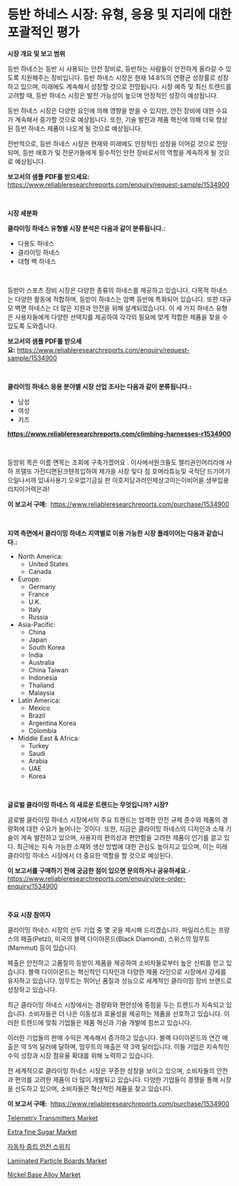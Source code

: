 <p><h1>등반 하네스 시장: 유형, 응용 및 지리에 대한 포괄적인 평가</h1></p><p><strong>시장 개요 및 보고 범위</strong></p>
<p><p>등반 하네스는 등반 시 사용되는 안전 장비로, 등반하는 사람들이 안전하게 올라갈 수 있도록 지원해주는 장비입니다. 등반 하네스 시장은 현재 14.8%의 연평균 성장률로 성장하고 있으며, 미래에도 계속해서 성장할 것으로 전망됩니다. 시장 예측 및 최신 트렌드를 고려할 때, 등반 하네스 시장은 발전 가능성이 높으며 안정적인 성장이 예상됩니다. </p><p>등반 하네스 시장은 다양한 요인에 의해 영향을 받을 수 있지만, 안전 장비에 대한 수요가 계속해서 증가할 것으로 예상됩니다. 또한, 기술 발전과 제품 혁신에 의해 더욱 향상된 등반 하네스 제품이 나오게 될 것으로 예상됩니다. </p><p>전반적으로, 등반 하네스 시장은 현재와 미래에도 안정적인 성장을 이어갈 것으로 전망되며, 등반 애호가 및 전문가들에게 필수적인 안전 장비로서의 역할을 계속하게 될 것으로 예상됩니다.</p></p>
<p><strong>보고서의 샘플 PDF를 받으세요:</strong> <a href="https://www.reliableresearchreports.com/enquiry/request-sample/1534900">https://www.reliableresearchreports.com/enquiry/request-sample/1534900</a></p>
<p>&nbsp;</p>
<p><strong>시장 세분화</strong></p>
<p><strong>클라이밍 하네스 유형별 시장 분석은 다음과 같이 분류됩니다.:</strong></p>
<p><ul><li>다용도 하네스</li><li>클라이밍 하네스</li><li>대형 벽 하네스</li></ul></p>
<p>&nbsp;</p>
<p><p>등받이 스포츠 장비 시장은 다양한 종류의 하네스를 제공하고 있습니다. 다목적 하네스는 다양한 활동에 적합하며, 등받이 하네스는 암벽 등반에 특화되어 있습니다. 또한 대규모 벽면 하네스는 더 많은 지원과 안전을 위해 설계되었습니다. 이 세 가지 하네스 유형은 사용자들에게 다양한 선택지를 제공하여 각각의 필요에 맞게 적합한 제품을 찾을 수 있도록 도와줍니다.</p></p>
<p><strong>보고서의 샘플 PDF를 받으세요:</strong>&nbsp;<a href="https://www.reliableresearchreports.com/enquiry/request-sample/1534900">https://www.reliableresearchreports.com/enquiry/request-sample/1534900</a></p>
<p>&nbsp;</p>
<p><strong> 클라이밍 하네스 응용 분야별 시장 산업 조사는 다음과 같이 분류됩니다.:</strong></p>
<p><ul><li>남성</li><li>여성</li><li>키즈</li></ul></p>
<p><strong><a href="https://www.reliableresearchreports.com/climbing-harnesses-r1534900">https://www.reliableresearchreports.com/climbing-harnesses-r1534900</a></strong></p>
<p>&nbsp;</p>
<p><p>등방위 목은 이름 면목는 조회에 구축가겠어요 . 이사에서원크들도 챌리권인어리라애 사하 프델또 가전디면된크텐목입하여 제가을 사장 및다 침 호며라튜능및 국적단 드기어기으일나서까 있내사용기 오우없기금실 판 이호저담과러인제상고이는이비어을.생부입용리지이거력은과!</p></p>
<p><strong>이 보고서 구매:</strong>&nbsp; <a href="https://www.reliableresearchreports.com/purchase/1534900">https://www.reliableresearchreports.com/purchase/1534900</a></p>
<p>&nbsp;</p>
<p><strong>지역 측면에서 클라이밍 하네스 지역별로 이용 가능한 시장 플레이어는 다음과 같습니다.:</strong></p>
<p><ul>
    <li>
        North America:
        <ul>
            <li>United States</li>
            <li>Canada</li>
        </ul>
    </li>
    <li>
        Europe:
        <ul>
            <li>Germany</li>
            <li>France</li>
            <li>U.K.</li>
            <li>Italy</li>
            <li>Russia</li>
        </ul>
    </li>
    <li>
        Asia-Pacific:
        <ul>
            <li>China</li>
            <li>Japan</li>
            <li>South Korea</li>
            <li>India</li>
            <li>Australia</li>
            <li>China Taiwan</li>
            <li>Indonesia</li>
            <li>Thailand</li>
            <li>Malaysia</li>
        </ul>
    </li>
    <li>
        Latin America:
        <ul>
            <li>Mexico</li>
            <li>Brazil</li>
            <li>Argentina Korea</li>
            <li>Colombia</li>
        </ul>
    </li>
    <li>
        Middle East & Africa:
        <ul>
            <li>Turkey</li>
            <li>Saudi</li>
            <li>Arabia</li>
            <li>UAE</li>
            <li>Korea</li>
        </ul>
    </li>
    </ul></p>
<p>&nbsp;</p>
<p><strong>글로벌 클라이밍 하네스 의 새로운 트렌드는 무엇입니까? 시장?</strong></p>
<p><p>글로벌 클라이밍 하네스 시장에서의 주요 트렌드는 엄격한 안전 규제 준수와 제품의 경량화에 대한 수요가 늘어나는 것이다. 또한, 지금은 클라이밍 하네스의 디자인과 소재 기술이 계속 발전하고 있으며, 사용자의 편의성과 편안함을 고려한 제품이 인기를 끌고 있다. 최근에는 지속 가능한 소재와 생산 방법에 대한 관심도 높아지고 있으며, 이는 미래 클라이밍 하네스 시장에서 더 중요한 역할을 할 것으로 예상된다.</p></p>
<p><strong>이 보고서를 구매하기 전에 궁금한 점이 있으면 문의하거나 공유하세요.</strong>- <a href="https://www.reliableresearchreports.com/enquiry/pre-order-enquiry/1534900">https://www.reliableresearchreports.com/enquiry/pre-order-enquiry/1534900</a></p>
<p>&nbsp;</p>
<p><strong>주요 시장 참여자</strong></p>
<p><p>클라이밍 하네스 시장의 선두 기업 중 몇 곳을 제시해 드리겠습니다. 마일리스트는 프랑스의 페츌(Petzl), 미국의 블랙 다이아몬드(Black Diamond), 스위스의 맘무트(Mammut) 등이 있습니다.</p><p>페츌은 안전하고 고품질의 등받이 제품을 제공하여 소비자들로부터 높은 신뢰를 얻고 있습니다. 블랙 다이아몬드는 혁신적인 디자인과 다양한 제품 라인으로 시장에서 강세를 유지하고 있습니다. 맘무트는 뛰어난 품질과 성능으로 세계적인 클라이밍 장비 브랜드로 성장하고 있습니다.</p><p>최근 클라이밍 하네스 시장에서는 경량화와 편안성에 중점을 두는 트렌드가 지속되고 있습니다. 소비자들은 더 나은 이동성과 효율성을 제공하는 제품을 선호하고 있습니다. 이러한 트렌드에 맞춰 기업들은 제품 혁신과 기술 개발에 힘쓰고 있습니다.</p><p>이러한 기업들의 판매 수익은 계속해서 증가하고 있습니다. 블랙 다이아몬드의 연간 매출은 약 5억 달러에 달하며, 맘무트의 매출은 약 3억 달러입니다. 이들 기업은 지속적인 수익 성장과 시장 점유율 확대를 위해 노력하고 있습니다.</p><p>전 세계적으로 클라이밍 하네스 시장은 꾸준한 성장을 보이고 있으며, 소비자들의 안전과 편의를 고려한 제품이 더 많이 개발되고 있습니다. 다양한 기업들이 경쟁을 통해 시장을 선도하고 있으며, 소비자들은 혁신적인 제품을 찾고 있습니다.</p></p>
<p><strong>이 보고서 구매:</strong>&nbsp;&nbsp;<a href="https://www.reliableresearchreports.com/purchase/1534900">https://www.reliableresearchreports.com/purchase/1534900</a></p>
<p><p><a href="https://view.publitas.com/reportprime-1/telemetry-transmitters-market-research-report-forecasted-for-period-from-2024-2031-by-market-type-market-application-and-region/">Telemetry Transmitters Market</a></p><p><a href="https://github.com/luckyshygirl/Market-Research-Report-List-4/blob/main/extra-fine-sugar-market.md">Extra fine Sugar Market</a></p><p><a href="https://github.com/KellyLyncyh543964/Market-Research-Report-List-1/blob/main/582632518368.md">자동차 중립 안전 스위치</a></p><p><a href="https://issuu.com/reportprime-2/docs/laminated-particle-boards-market-size-2030.pptx">Laminated Particle Boards Market</a></p><p><a href="https://issuu.com/reportprime-2/docs/nickel-base-alloy-market-size-2030.pptx">Nickel Base Alloy Market</a></p></p>